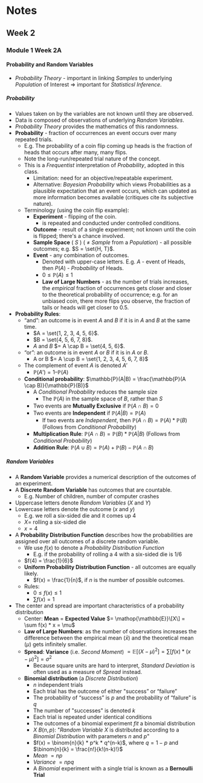 # Notes
## Week 2
### Module 1 Week 2A
#### Probability and Random Variables
- *Probability Theory* - important in linking *Samples* to underlying 
  *Population* of Interest => important for *Statisticsl Inference*.
##### Probability
- Values taken on by the variables are not known until they are observed. 
- Data is composed of observations of underlying *Random Variables*.
- *Probability Theory* provides the mathematics of this randomness.
- **Probability** - fraction of occurrences an event occurs over many 
  repeated trials. 
  - E.g. The probability of a coin flip coming up heads is the fraction of
    heads that occurs after many, many flips.
  - Note the long-run/repeated trial nature of the concept.
  - This is a *Frequentist* interpretation of *Probability*, adopted in this 
    class. 
    - Limitation: need for an objective/repeatable experiment.
    - Alternative: *Bayesian Probability* which views Probabilities as a 
      plausible expectation that an event occurs, which can updated as more 
      information becomes available (critiques cite its subjective nature).
  - Terminology (using the coin flip example):
    - **Experiment** - flipping of the coin.
      - is repeated and conducted under controlled conditions.
    - **Outcome** - result of a single experiment; not known until the coin 
      is flipped; there's a chance involved.
    - **Sample Space** ( $S$ ) ( $\neq$ *Sample* from a *Population*) - all 
      possible outcomes; e.g. $S = \set{H, T}$.
    - **Event** - any combination of outcomes.
      - Denoted with upper-case letters. E.g. $A$ - event of Heads, then $P(A)$ - *Probability* of Heads.
      - $0 \leq \mathbb{P}(A) \leq 1$
      - **Law of Large Numbers** - as the number of trials increases, the 
        *empirical* fraction of occurrences gets closer and closer to the 
        theoretical probability of occurrence; e.g. for an unbiased coin, 
        there more flips you observe, the fraction of tails or heads will 
        get closer to $0.5$.
- **Probability Rules**:
  - “and”: an outcome is in event $A$ and $B$ if it is in $A$ and $B$ at the 
    same time.
    - $A = \set{1, 2, 3, 4, 5, 6}$.
    - $B = \set{4, 5, 6, 7, 8}$.
    - $A$ and $B$ $= A \cap B = \set{4, 5, 6}$.
  - “or”: an outcome is in event $A$ or $B$ if it is in $A$ or $B$.
    - A or B $= A \cup B = \set{1, 2, 3, 4, 5, 6, 7, 8}$
  - The complement of event $A$ is denoted $A'$
    - $\mathbb{P}(A’) = 1 – \mathbb{P}(A)$
  - **Conditional probability**: $\mathbb{P}(A|B) = \frac{\mathbb{P}(A \cap B)}{\mathbb{P}(B)}$
    - A *Conditional Probability* reduces the sample size
      - The $\mathbb{P}(A)$ in the sample space of $B$, rather than $S$
    - Two events are **Mutually Exclusive** if $\mathbb{P}(A \cap B) = 0$
    - Two events are **Independent** if $\mathbb{P}(A|B) = \mathbb{P}(A)$
      - If two events are *Independent*, then $\mathbb{P}(A \cap B) = \mathbb{P}(A) * \mathbb{P}(B)$ (Follows from *Conditional Probability*)
    - **Multiplication Rule**: $\mathbb{P}(A \cap B) = \mathbb{P}(B) * \mathbb{P}(A | B)$ (Follows from *Conditional Probability*)
    - **Addition Rule**: $\mathbb{P}(A \cup B) = \mathbb{P}(A) + \mathbb{P}(B) - \mathbb{P}(A \cap B)$

##### Random Variables
- A **Random Variable** provides a numerical description of the outcomes
of an experiment.
- A **Discrete Random Variable** has outcomes that are countable.
  - E.g. Number of children, number of computer crashes
- Uppercase letters denote *Random Variables* ($X$ and $Y$)
- Lowercase letters denote the outcome ($x$ and $y$)
  - E.g. we roll a six-sided die and it comes up 4
  - $X =$ rolling a six-sided die
  - $x = 4$
- A **Probability Distribution Function** describes how the probabilities
  are assigned over all outcomes of a discrete random variable.
  - We use $f(x)$ to denote a *Probability Distribution Function*
    - E.g. if the probability of rolling a 4 with a six-sided die is 1/6
  - $f(4) = \frac{1}{6}$
  - **Uniform Probability Distribution Function** - all outcomes are equally 
    likely.
    - $f(x) = \frac{1}{n}$, if $n$ is the number of possible outcomes.
  - Rules:
    - $0 \leq f(x) \leq 1$
    - $\sum f(x) = 1$
- The center and spread are important characteristics of a probability
  distribution
  - Center: **Mean** $=$ **Expected Value** $= \mathop{\mathbb{E}}\[X\] = \sum f(x) * x = \mu$
  - **Law of Large Numbers**: as the number of observations increases the
    difference between the empirical mean ($\bar{x}$) and the theoretical 
    mean ($\mu$) gets infinitely smaller.
  - **Spread**: **Variance** (i.e. *Second Moment*) $= \mathbb{E}[(X - \mu)
    ^2] = \sum [f(x) * (x - \mu)^2] = \sigma ^ 2$
    - Because square units are hard to interpret, *Standard Deviation* is 
      often used as a measure of *Spread* instead.
  - **Binomial distribution** (a *Discrete Distribution*)
    - $n$ independent trials
    - Each trial has the outcome of either "success” or “failure”
    - The probability of “success” is $p$ and the probability of “failure” 
      is $q$
    - The number of "successes" is denoted $k$
    - Each trial is repeated under identical conditions
    - The outcomes of a binomial experiment *fit* a binomial distribution
    - $X ~ B(n, p)$: "*Random Variable* $X$ is distributed according to a 
      *Binomial Distribution* with parameters $n$ and $p$"
    - $f(x) = \binom{n}{k} * p^k * q^(n-k)$, where $q = 1 - p$ and $\binom{n}{k} = \frac{n!}{k!(n-k)!}$
    - *Mean* $= np$
    - *Variance* $= npq$
    - A *Binomial* experiment with a single trial is known as a **Bernoulli 
      Trial** 





